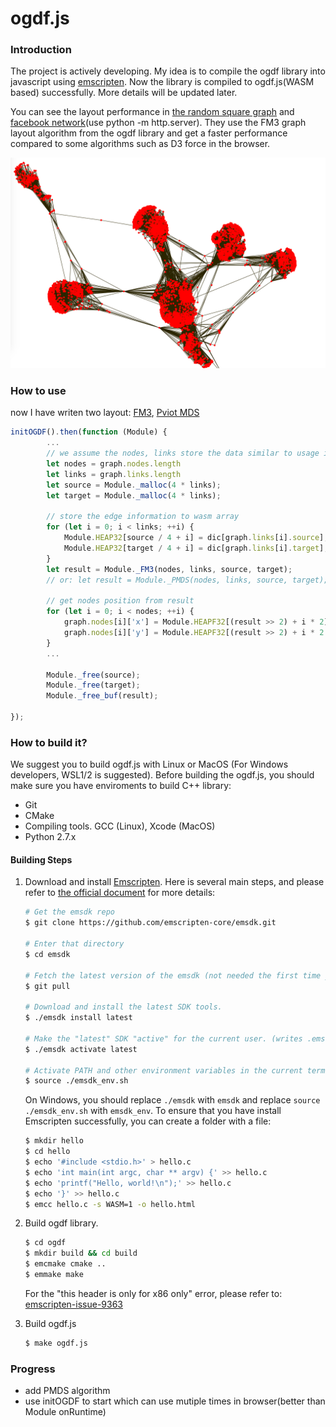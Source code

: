 # ogdf.js

### Introduction

The project is actively developing. My idea is to compile the ogdf library into javascript using [emscripten](https://github.com/emscripten-core/emscripten). Now the library is compiled to ogdf.js(WASM based) successfully. More details will be updated later.

You can see the layout performance in [the random square graph](./squareLayout.html) and [facebook network](./facebookLayout.html)(use python -m http.server). They use the FM3 graph layout algorithm from the ogdf library and get a faster performance compared to some algorithms such as D3 force in the browser.

![](./doc/img/facebook.png)

### How to use

now I have writen two layout: [FM3](https://www.semanticscholar.org/paper/Drawing-Large-Graphs-with-a-Potential-Field-Based-Hachul-J%C3%BCnger/3a389251f7e3879622eff52da5493cdc56a0ace4), [Pviot MDS](http://mrvar.fdv.uni-lj.si/pajek/community/DrawPivotMDS.htm)

```js
initOGDF().then(function (Module) {
    	...
    	// we assume the nodes, links store the data similar to usage in d3.force
    	let nodes = graph.nodes.length
        let links = graph.links.length
        let source = Module._malloc(4 * links);
        let target = Module._malloc(4 * links);

    	// store the edge information to wasm array
        for (let i = 0; i < links; ++i) {
            Module.HEAP32[source / 4 + i] = dic[graph.links[i].source];
            Module.HEAP32[target / 4 + i] = dic[graph.links[i].target];
        }
        let result = Module._FM3(nodes, links, source, target);
    	// or: let result = Module._PMDS(nodes, links, source, target);

    	// get nodes position from result
    	for (let i = 0; i < nodes; ++i) {
            graph.nodes[i]['x'] = Module.HEAPF32[(result >> 2) + i * 2]
            graph.nodes[i]['y'] = Module.HEAPF32[(result >> 2) + i * 2 + 1];
        }
    	...

    	Module._free(source);
        Module._free(target);
        Module._free_buf(result);

});
```

### How to build it?

We suggest you to build ogdf.js with Linux or MacOS (For Windows developers, WSL1/2 is suggested). Before building the ogdf.js, you should make sure you have enviroments to build C++ library:

-   Git
-   CMake
-   Compiling tools. GCC (Linux), Xcode (MacOS)
-   Python 2.7.x

#### Building Steps

1. Download and install [Emscripten](https://github.com/emscripten-core/emscripten). Here is several main steps, and please refer to [the official document](https://emscripten.org/docs/getting_started/downloads.html) for more details:

    ```bash
    # Get the emsdk repo
    $ git clone https://github.com/emscripten-core/emsdk.git

    # Enter that directory
    $ cd emsdk

    # Fetch the latest version of the emsdk (not needed the first time you clone)
    $ git pull

    # Download and install the latest SDK tools.
    $ ./emsdk install latest

    # Make the "latest" SDK "active" for the current user. (writes .emscripten file)
    $ ./emsdk activate latest

    # Activate PATH and other environment variables in the current terminal
    $ source ./emsdk_env.sh
    ```

    On Windows, you should replace `./emsdk` with `emsdk` and replace `source ./emsdk_env.sh` with `emsdk_env`. To ensure that you have install Emscripten successfully, you can create a folder with a file:

    ```bash
    $ mkdir hello
    $ cd hello
    $ echo '#include <stdio.h>' > hello.c
    $ echo 'int main(int argc, char ** argv) {' >> hello.c
    $ echo 'printf("Hello, world!\n");' >> hello.c
    $ echo '}' >> hello.c
    $ emcc hello.c -s WASM=1 -o hello.html
    ```

2. Build ogdf library.

    ```bash
    $ cd ogdf
    $ mkdir build && cd build
    $ emcmake cmake ..
    $ emmake make
    ```

    For the "this header is only for x86 only" error, please refer to: [emscripten-issue-9363](https://github.com/emscripten-core/emscripten/issues/9363)

3. Build ogdf.js
    ```bash
    $ make ogdf.js
    ```

### Progress

-   add PMDS algorithm
-   use initOGDF to start which can use mutiple times in browser(better than Module onRuntime)
